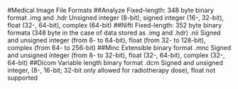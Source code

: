 #Medical Image File Formats
##Analyze
Fixed-length: 348 byte binary format	.img and .hdr	Unsigned integer (8-bit), signed integer (16-, 32-bit), float (32-, 64-bit), complex (64-bit)
##Nifti
Fixed-length: 352 byte binary formata (348 byte in the case of data stored as .img and .hdr)	.nii	Signed and unsigned integer (from 8- to 64-bit), float (from 32- to 128-bit), complex (from 64- to 256-bit)
##Minc
Extensible binary format	.mnc	Signed and unsigned integer (from 8- to 32-bit), float (32-, 64-bit), complex (32-, 64-bit)
##Dicom
Variable length binary format	.dcm	Signed and unsigned integer, (8-, 16-bit; 32-bit only allowed for radiotherapy dose), float not supported
